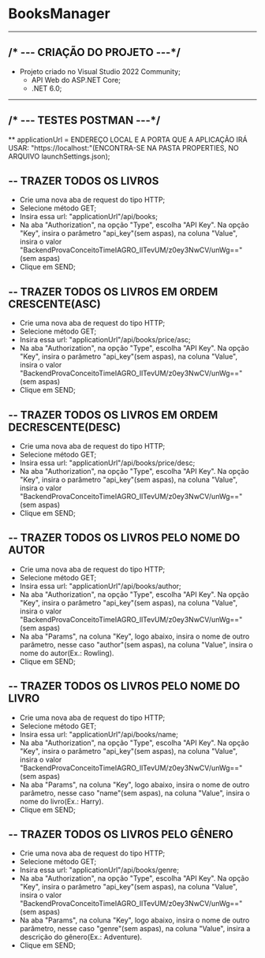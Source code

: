 # BooksManager
-------------------------------------------------------------------------------------------------------------------------------------------------------------------
/* --- CRIAÇÃO DO PROJETO ---*/
-------------------------------------------------------------------------------------------------------------------------------------------------------------------
- Projeto criado no Visual Studio 2022 Community;
  - API Web do ASP.NET Core;
  - .NET 6.0;

-------------------------------------------------------------------------------------------------------------------------------------------------------------------
/* --- TESTES POSTMAN ---*/
-------------------------------------------------------------------------------------------------------------------------------------------------------------------

** applicationUrl = ENDEREÇO LOCAL E A PORTA QUE A APLICAÇÃO IRÁ USAR: "https://localhost:<PORTA>"(ENCONTRA-SE NA PASTA PROPERTIES, NO ARQUIVO launchSettings.json);

-- TRAZER TODOS OS LIVROS
-------------------------
- Crie uma nova aba de request do tipo HTTP;
- Selecione método GET;
- Insira essa url: "applicationUrl"/api/books;
- Na aba "Authorization", na opção "Type", escolha "API Key". Na opção "Key", insira o parâmetro "api_key"(sem aspas), na coluna "Value", insira o valor "BackendProvaConceitoTimeIAGRO_IlTevUM/z0ey3NwCV/unWg=="(sem aspas)
- Clique em SEND;

-- TRAZER TODOS OS LIVROS EM ORDEM CRESCENTE(ASC)
-------------------------------------------------
- Crie uma nova aba de request do tipo HTTP;
- Selecione método GET;
- Insira essa url: "applicationUrl"/api/books/price/asc;
- Na aba "Authorization", na opção "Type", escolha "API Key". Na opção "Key", insira o parâmetro "api_key"(sem aspas), na coluna "Value", insira o valor "BackendProvaConceitoTimeIAGRO_IlTevUM/z0ey3NwCV/unWg=="(sem aspas)
- Clique em SEND;

-- TRAZER TODOS OS LIVROS EM ORDEM DECRESCENTE(DESC)
----------------------------------------------------
- Crie uma nova aba de request do tipo HTTP;
- Selecione método GET;
- Insira essa url: "applicationUrl"/api/books/price/desc;
- Na aba "Authorization", na opção "Type", escolha "API Key". Na opção "Key", insira o parâmetro "api_key"(sem aspas), na coluna "Value", insira o valor "BackendProvaConceitoTimeIAGRO_IlTevUM/z0ey3NwCV/unWg=="(sem aspas)
- Clique em SEND;

-- TRAZER TODOS OS LIVROS PELO NOME DO AUTOR
--------------------------------------------
- Crie uma nova aba de request do tipo HTTP;
- Selecione método GET;
- Insira essa url: "applicationUrl"/api/books/author;
- Na aba "Authorization", na opção "Type", escolha "API Key". Na opção "Key", insira o parâmetro "api_key"(sem aspas), na coluna "Value", insira o valor "BackendProvaConceitoTimeIAGRO_IlTevUM/z0ey3NwCV/unWg=="(sem aspas)
- Na aba "Params", na coluna "Key", logo abaixo, insira o nome de outro parâmetro, nesse caso "author"(sem aspas), na coluna "Value", insira o nome do autor(Ex.: Rowling).
- Clique em SEND;

-- TRAZER TODOS OS LIVROS PELO NOME DO LIVRO
--------------------------------------------
- Crie uma nova aba de request do tipo HTTP;
- Selecione método GET;
- Insira essa url: "applicationUrl"/api/books/name;
- Na aba "Authorization", na opção "Type", escolha "API Key". Na opção "Key", insira o parâmetro "api_key"(sem aspas), na coluna "Value", insira o valor "BackendProvaConceitoTimeIAGRO_IlTevUM/z0ey3NwCV/unWg=="(sem aspas)
- Na aba "Params", na coluna "Key", logo abaixo, insira o nome de outro parâmetro, nesse caso "name"(sem aspas), na coluna "Value", insira o nome do livro(Ex.: Harry).
- Clique em SEND;

-- TRAZER TODOS OS LIVROS PELO GÊNERO
-------------------------------------
- Crie uma nova aba de request do tipo HTTP;
- Selecione método GET;
- Insira essa url: "applicationUrl"/api/books/genre;
- Na aba "Authorization", na opção "Type", escolha "API Key". Na opção "Key", insira o parâmetro "api_key"(sem aspas), na coluna "Value", insira o valor "BackendProvaConceitoTimeIAGRO_IlTevUM/z0ey3NwCV/unWg=="(sem aspas)
- Na aba "Params", na coluna "Key", logo abaixo, insira o nome de outro parâmetro, nesse caso "genre"(sem aspas), na coluna "Value", insira a descrição do gênero(Ex.: Adventure).
- Clique em SEND;








